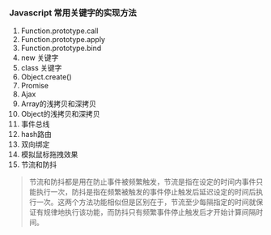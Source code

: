 ### Javascript 常用关键字的实现方法

1. Function.prototype.call
2. Function.prototype.apply
3. Function.prototype.bind
4. new 关键字
5. class 关键字
6. Object.create()
7. Promise
8. Ajax
9. Array的浅拷贝和深拷贝
10. Object的浅拷贝和深拷贝
11. 事件总线
12. hash路由
13. 双向绑定
14. 模拟鼠标拖拽效果
15. 节流和防抖
> 节流和防抖都是用在防止事件被频繁触发，节流是指在设定的时间内事件只能执行一次，防抖是指在频繁被触发的事件停止触发后延迟设定的时间后执行一次。这两个方法功能相似但是区别在于，节流至少每隔指定的时间就保证有规律地执行该功能，而防抖只有频繁事件停止触发后才开始计算间隔时间。
